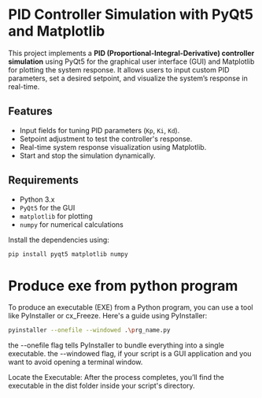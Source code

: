 # PID Controller Simulation with PyQt5 and Matplotlib

This project implements a **PID (Proportional-Integral-Derivative) controller simulation** using PyQt5 for the graphical user interface (GUI) and Matplotlib for plotting the system response. It allows users to input custom PID parameters, set a desired setpoint, and visualize the system’s response in real-time.

## Features

- Input fields for tuning PID parameters (`Kp`, `Ki`, `Kd`).
- Setpoint adjustment to test the controller's response.
- Real-time system response visualization using Matplotlib.
- Start and stop the simulation dynamically.

## Requirements

- Python 3.x
- `PyQt5` for the GUI
- `matplotlib` for plotting
- `numpy` for numerical calculations

Install the dependencies using:

```bash
pip install pyqt5 matplotlib numpy
```

# Produce exe from python program

To produce an executable (EXE) from a Python program, you can use a tool like PyInstaller or cx_Freeze. Here's a guide using PyInstaller:

```bash
pyinstaller --onefile --windowed .\prg_name.py
```

the --onefile flag tells PyInstaller to bundle everything into a single executable.
  the --windowed flag, if your script is a GUI application and you want to avoid opening a terminal window.

Locate the Executable:
After the process completes, you’ll find the executable in the dist folder inside your script's directory.
